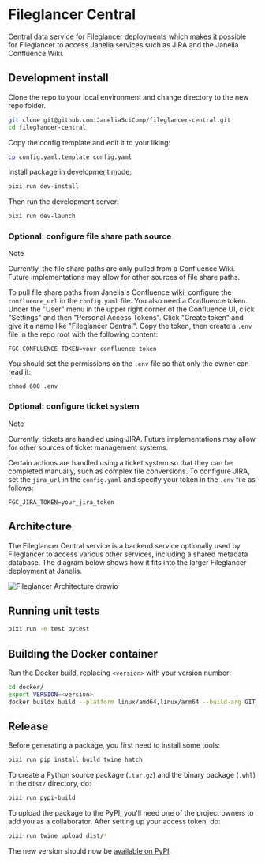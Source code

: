 # Fileglancer Central

Central data service for [Fileglancer](https://github.com/JaneliaSciComp/fileglancer) deployments which makes it possible for Fileglancer to access Janelia services such as JIRA and the Janelia Confluence Wiki. 

## Development install

Clone the repo to your local environment and change directory to the new repo folder.

```bash
git clone git@github.com:JaneliaSciComp/fileglancer-central.git
cd fileglancer-central
```

Copy the config template and edit it to your liking:

```bash
cp config.yaml.template config.yaml
```

Install package in development mode:

```bash
pixi run dev-install
```

Then run the development server:

```bash
pixi run dev-launch
```

### Optional: configure file share path source

> [!NOTE]
> Currently, the file share paths are only pulled from a Confluence Wiki. Future implementations may allow for other sources of file share paths.

To pull file share paths from Janelia's Confluence wiki, configure the `confluence_url` in the `config.yaml` file. You also need a Confluence token. Under the "User" menu in the upper right corner of the Confluence UI, click "Settings" and then "Personal Access Tokens". Click "Create token" and give it a name like "Fileglancer Central". Copy the token, then create a `.env` file in the repo root with the following content:

```
FGC_CONFLUENCE_TOKEN=your_confluence_token
```

You should set the permissions on the `.env` file so that only the owner can read it:
```
chmod 600 .env
```

### Optional: configure ticket system

> [!NOTE]
> Currently, tickets are handled using JIRA. Future implementations may allow for other sources of ticket management systems.

Certain actions are handled using a ticket system so that they can be completed manually, such as complex file conversions. To configure JIRA, set the `jira_url` in the `config.yaml` and specify your token in the `.env` file as follows:

```
FGC_JIRA_TOKEN=your_jira_token
```

## Architecture

The Fileglancer Central service is a backend service optionally used by Fileglancer to access various other services, including a shared metadata database. The diagram below shows how it fits into the larger Fileglancer deployment at Janelia. 

![Fileglancer Architecture drawio](https://github.com/user-attachments/assets/216353d2-082d-4292-a2eb-b72004087110)


## Running unit tests

```bash
pixi run -e test pytest
```

## Building the Docker container

Run the Docker build, replacing `<version>` with your version number:

```bash
cd docker/
export VERSION=<version>
docker buildx build --platform linux/amd64,linux/arm64 --build-arg GIT_TAG=$VERSION -t ghcr.io/janeliascicomp/fileglancer-central:$VERSION -t ghcr.io/janeliascicomp/fileglancer-central:latest --push .
```

## Release


Before generating a package, you first need to install some tools:

```bash
pixi run pip install build twine hatch
```

To create a Python source package (`.tar.gz`) and the binary package (`.whl`) in the `dist/` directory, do:

```bash
pixi run pypi-build
```

To upload the package to the PyPI, you'll need one of the project owners to add you as a collaborator. After setting up your access token, do:

```bash
pixi run twine upload dist/*
```

The new version should now be [available on PyPI](https://pypi.org/project/fileglancer-central/).